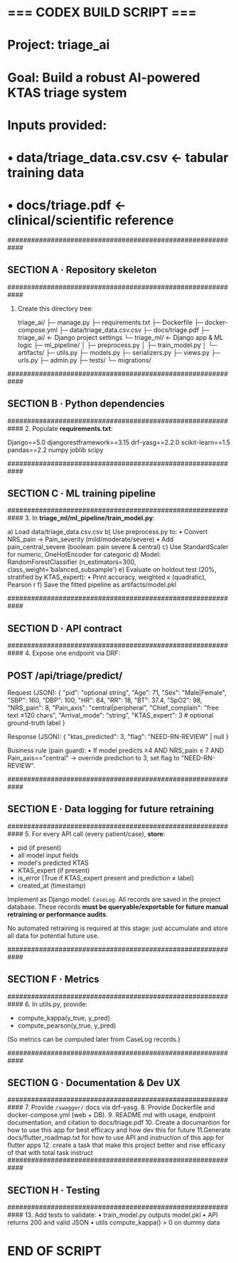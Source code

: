 # === CODEX BUILD SCRIPT ===
# Project: triage_ai
# Goal: Build a robust AI-powered KTAS triage system
# Inputs provided:
#   • data/triage_data.csv.csv   ← tabular training data
#   • docs/triage.pdf           ← clinical/scientific reference

############################################################
## SECTION A · Repository skeleton
############################################################
1. Create this directory tree:

   triage_ai/
   ├─ manage.py
   ├─ requirements.txt
   ├─ Dockerfile
   ├─ docker-compose.yml
   ├─ data/triage_data.csv.csv
   ├─ docs/triage.pdf
   ├─ triage_ai/          ← Django project settings
   └─ triage_ml/          ← Django app & ML logic
       ├─ ml_pipeline/
       │   ├─ preprocess.py
       │   ├─ train_model.py
       │   └─ artifacts/
       ├─ utils.py
       ├─ models.py
       ├─ serializers.py
       ├─ views.py
       ├─ urls.py
       ├─ admin.py
       ├─ tests/
       └─ migrations/

############################################################
## SECTION B · Python dependencies
############################################################
2. Populate **requirements.txt**:

   Django==5.0
   djangorestframework==3.15
   drf-yasg==2.2.0
   scikit-learn==1.5
   pandas==2.2
   numpy
   joblib
   scipy

############################################################
## SECTION C · ML training pipeline
############################################################
3. In **triage_ml/ml_pipeline/train_model.py**:

   a) Load data/triage_data.csv.csv
   b) Use preprocess.py to:
      • Convert NRS_pain → Pain_severity (mild/moderate/severe)
      • Add pain_central_severe (boolean: pain severe & central)
   c) Use StandardScaler for numeric, OneHotEncoder for categoric
   d) Model: RandomForestClassifier (n_estimators=300, class_weight='balanced_subsample')
   e) Evaluate on holdout test (20%, stratified by KTAS_expert):
      • Print accuracy, weighted κ (quadratic), Pearson r
   f) Save the fitted pipeline as artifacts/model.pkl

############################################################
## SECTION D · API contract
############################################################
4. Expose one endpoint via DRF:

   POST /api/triage/predict/
   ------------------------------------
   Request (JSON):
     {
       "pid": "optional string",
       "Age": 71,
       "Sex": "Male|Female",
       "SBP": 160,
       "DBP": 100,
       "HR": 84,
       "RR": 18,
       "BT": 37.4,
       "SpO2": 98,
       "NRS_pain": 8,
       "Pain_axis": "central|peripheral",
       "Chief_complain": "free text ≤120 chars",
       "Arrival_mode": "string",
       "KTAS_expert": 3      # optional ground-truth label
     }

   Response (JSON):
     {
       "ktas_predicted": 3,
       "flag": "NEED-RN-REVIEW" | null
     }

   Business rule (pain guard):
     • If model predicts ≥4 AND NRS_pain ≥ 7 AND Pain_axis=="central"
       → override prediction to 3, set flag to "NEED-RN-REVIEW".

############################################################
## SECTION E · Data logging for future retraining
############################################################
5. For every API call (every patient/case), **store**:

   - pid (if present)
   - all model input fields
   - model's predicted KTAS
   - KTAS_expert (if present)
   - is_error (True if KTAS_expert present and prediction ≠ label)
   - created_at (timestamp)

   Implement as Django model: `CaseLog`.
   All records are saved in the project database.
   These records **must be queryable/exportable for future manual retraining or performance audits**.

   No automated retraining is required at this stage: just accumulate and store all data for potential future use.

############################################################
## SECTION F · Metrics
############################################################
6. In utils.py, provide:

   - compute_kappa(y_true, y_pred)
   - compute_pearson(y_true, y_pred)

   (So metrics can be computed later from CaseLog records.)

############################################################
## SECTION G · Documentation & Dev UX
############################################################
7. Provide `/swagger/` docs via drf-yasg.
8. Provide Dockerfile and docker-compose.yml (web + DB).
9. README.md with usage, endpoint documentation, and citation to docs/triage.pdf
10. Create a documantion for how to use this app for best efficacy and how dev this for future
11.Generate docs/flutter_roadmap.txt for how to use API and instruction of this app for flutter apps
12. create a task that make this project better and rise efficaxy of that with total task instruct
############################################################
## SECTION H · Testing
############################################################
13. Add tests to validate:
      • train_model.py outputs model.pkl
      • API returns 200 and valid JSON
      • utils compute_kappa() > 0 on dummy data

# END OF SCRIPT
